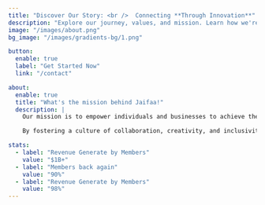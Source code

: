 ```yaml
---
title: "Discover Our Story: <br />  Connecting **Through Innovation**"
description: "Explore our journey, values, and mission. Learn how we're shaping the future through innovation, <br /> collaboration, and a commitment to excellence."
image: "/images/about.png"
bg_image: "/images/gradients-bg/1.png"

button:
  enable: true
  label: "Get Started Now"
  link: "/contact"

about:
  enable: true
  title: "What's the mission behind Jaifaa!"
  description: |
    Our mission is to empower individuals and businesses to achieve their full potential by providing innovative solutions that simplify complex tasks, foster growth, and drive success. Through a commitment to excellence, integrity, and continuous improvement, we aim to make a positive impact on the lives of our customers, employees, and communities we serve. 

    By fostering a culture of collaboration, creativity, and inclusivity, we strive to inspire and enable others to reach new heights and create meaningful change in the world.

stats:
  - label: "Revenue Generate by Members"
    value: "$1B+"
  - label: "Members back again"
    value: "90%"
  - label: "Revenue Generate by Members"
    value: "98%"
---
```


